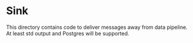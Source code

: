 # Sink

This directory contains code to deliver messages away from data pipeline. At least std output and Postgres will be supported.
